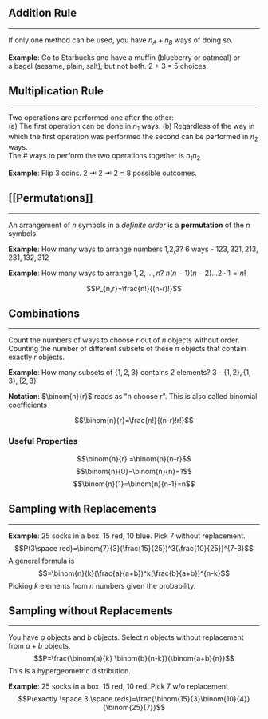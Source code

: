 ## Addition Rule
____
If only one method can be used, you have $n_A + n_B$ ways of doing so.  

**Example**: Go to Starbucks and have a muffin (blueberry or oatmeal) or  
a bagel (sesame, plain, salt), but not both. 2 + 3 = 5 choices.

## Multiplication Rule 
___
Two operations are performed one after the other:  
(a) The first operation can be done in $n_1$ ways. 
(b) Regardless of the way in which the first operation was performed the second can be performed in $n_2$ ways.  
The # ways to perform the two operations together is $n_1n_2$ 

**Example**: Flip 3 coins. 2 ⇥ 2 ⇥ 2 = 8 possible outcomes.

## [[Permutations]]
___
An arrangement of $n$ symbols in a *definite order* is a **permutation** of the $n$ symbols. 

**Example**: How many ways to arrange numbers 1,2,3? 6 ways - $123,321,213,231,132,312$ 

**Example**: How many ways to arrange $1,2,...,n$? $n(n-1)(n-2)...2\cdot1=n!$

$$P_{n,r}=\frac{n!}{(n-r)!}$$
## Combinations
____
Count the numbers of ways to choose $r$ out of $n$ objects without order. Counting the number of different subsets of these $n$ objects that contain exactly $r$ objects.

**Example**: How many subsets of $\{1,2,3\}$ contains 2 elements? 3 - $\{1,2\}, \{1,3\},\{2,3\}$

**Notation**: $\binom{n}{r}$ reads as "n choose r". This is also called binomial coefficients 

$$\binom{n}{r}=\frac{n!}{(n-r)!r!}$$

### Useful Properties
$$\binom{n}{r} =\binom{n}{n-r}$$
$$\binom{n}{0}=\binom{n}{n}=1$$
$$\binom{n}{1}=\binom{n}{n-1}=n$$

## Sampling with Replacements
___
**Example**: 25 socks in a box. 15 red, 10 blue. Pick 7 without replacement. $$P(3\space red)=\binom{7}{3}(\frac{15}{25})^3(\frac{10}{25})^{7-3}$$
A general formula is $$=\binom{n}{k}(\frac{a}{a+b})^k(\frac{b}{a+b})^{n-k}$$
Picking $k$ elements from $n$ numbers given the probability.

## Sampling without Replacements
____
You have $a$ objects and $b$ objects. Select $n$ objects without replacement from $a+b$ objects. 
$$P=\frac{\binom{a}{k} \binom{b}{n-k}}{\binom{a+b}{n}}$$This is a hypergeometric distribution. 

**Example**: 25 socks in a box. 15 red, 10 red. Pick 7 w/o replacement
$$P(exactly \space 3 \space reds)=\frac{\binom{15}{3}\binom{10}{4}}{\binom{25}{7}}$$